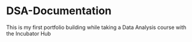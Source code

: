 # DSA-Documentation
This is my first portfolio building while taking a Data Analysis course with the Incubator Hub
